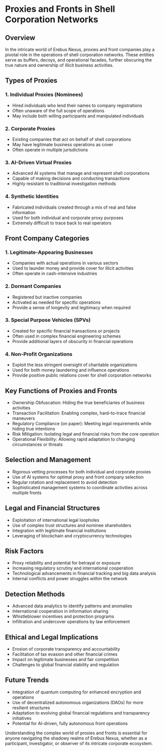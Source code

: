 # Proxies and Fronts in Shell Corporation Networks

## Overview

In the intricate world of Erebus Nexus, proxies and front companies play a pivotal role in the operations of shell corporation networks. These entities serve as buffers, decoys, and operational facades, further obscuring the true nature and ownership of illicit business activities.

## Types of Proxies

### 1. Individual Proxies (Nominees)
- Hired individuals who lend their names to company registrations
- Often unaware of the full scope of operations
- May include both willing participants and manipulated individuals

### 2. Corporate Proxies
- Existing companies that act on behalf of shell corporations
- May have legitimate business operations as cover
- Often operate in multiple jurisdictions

### 3. AI-Driven Virtual Proxies
- Advanced AI systems that manage and represent shell corporations
- Capable of making decisions and conducting transactions
- Highly resistant to traditional investigation methods

### 4. Synthetic Identities
- Fabricated individuals created through a mix of real and false information
- Used for both individual and corporate proxy purposes
- Extremely difficult to trace back to real operators

## Front Company Categories

### 1. Legitimate-Appearing Businesses
- Companies with actual operations in various sectors
- Used to launder money and provide cover for illicit activities
- Often operate in cash-intensive industries

### 2. Dormant Companies
- Registered but inactive companies
- Activated as needed for specific operations
- Provide a sense of longevity and legitimacy when required

### 3. Special Purpose Vehicles (SPVs)
- Created for specific financial transactions or projects
- Often used in complex financial engineering schemes
- Provide additional layers of obscurity in financial operations

### 4. Non-Profit Organizations
- Exploit the less stringent oversight of charitable organizations
- Used for both money laundering and influence operations
- Provide positive public relations cover for shell corporation networks

## Key Functions of Proxies and Fronts

- Ownership Obfuscation: Hiding the true beneficiaries of business activities
- Transaction Facilitation: Enabling complex, hard-to-trace financial maneuvers
- Regulatory Compliance (on paper): Meeting legal requirements while hiding true intentions
- Risk Mitigation: Isolating legal and financial risks from the core operation
- Operational Flexibility: Allowing rapid adaptation to changing circumstances or threats

## Selection and Management

- Rigorous vetting processes for both individual and corporate proxies
- Use of AI systems for optimal proxy and front company selection
- Regular rotation and replacement to avoid detection
- Sophisticated management systems to coordinate activities across multiple fronts

## Legal and Financial Structures

- Exploitation of international legal loopholes
- Use of complex trust structures and nominee shareholders
- Integration with legitimate financial institutions
- Leveraging of blockchain and cryptocurrency technologies

## Risk Factors

- Proxy reliability and potential for betrayal or exposure
- Increasing regulatory scrutiny and international cooperation
- Technological advancements in financial tracking and big data analysis
- Internal conflicts and power struggles within the network

## Detection Methods

- Advanced data analytics to identify patterns and anomalies
- International cooperation in information sharing
- Whistleblower incentives and protection programs
- Infiltration and undercover operations by law enforcement

## Ethical and Legal Implications

- Erosion of corporate transparency and accountability
- Facilitation of tax evasion and other financial crimes
- Impact on legitimate businesses and fair competition
- Challenges to global financial stability and regulation

## Future Trends

- Integration of quantum computing for enhanced encryption and operations
- Use of decentralized autonomous organizations (DAOs) for more resilient structures
- Adaptation to evolving global financial regulations and transparency initiatives
- Potential for AI-driven, fully autonomous front operations

Understanding the complex world of proxies and fronts is essential for anyone navigating the shadowy realms of Erebus Nexus, whether as a participant, investigator, or observer of its intricate corporate ecosystem.